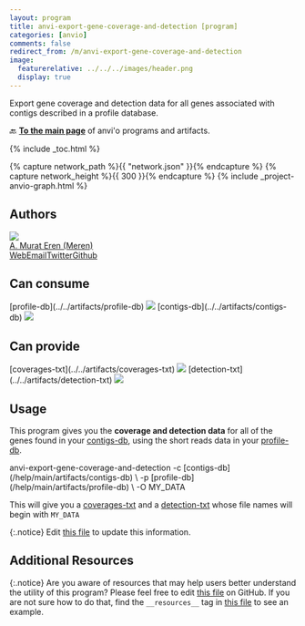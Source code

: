 ```yaml
---
layout: program
title: anvi-export-gene-coverage-and-detection [program]
categories: [anvio]
comments: false
redirect_from: /m/anvi-export-gene-coverage-and-detection
image:
  featurerelative: ../../../images/header.png
  display: true
---
```


Export gene coverage and detection data for all genes associated with contigs described in a profile database.

🔙 **[To the main page](../../)** of anvi'o programs and artifacts.


{% include _toc.html %}
<div id="svg" class="subnetwork"></div>
{% capture network_path %}{{ "network.json" }}{% endcapture %}
{% capture network_height %}{{ 300 }}{% endcapture %}
{% include _project-anvio-graph.html %}


## Authors

<div class="anvio-person"><div class="anvio-person-info"><div class="anvio-person-photo"><img class="anvio-person-photo-img" src="../../images/authors/meren.jpg" /></div><div class="anvio-person-info-box"><a href="/people/meren" target="_blank"><span class="anvio-person-name">A. Murat Eren (Meren)</span></a><div class="anvio-person-social-box"><a href="http://merenlab.org" class="person-social" target="_blank"><i class="fa fa-fw fa-home"></i>Web</a><a href="mailto:a.murat.eren@gmail.com" class="person-social" target="_blank"><i class="fa fa-fw fa-envelope-square"></i>Email</a><a href="http://twitter.com/merenbey" class="person-social" target="_blank"><i class="fa fa-fw fa-twitter-square"></i>Twitter</a><a href="http://github.com/meren" class="person-social" target="_blank"><i class="fa fa-fw fa-github"></i>Github</a></div></div></div></div>



## Can consume


<p style="text-align: left" markdown="1"><span class="artifact-r">[profile-db](../../artifacts/profile-db) <img src="../../images/icons/DB.png" class="artifact-icon-mini" /></span> <span class="artifact-r">[contigs-db](../../artifacts/contigs-db) <img src="../../images/icons/DB.png" class="artifact-icon-mini" /></span></p>


## Can provide


<p style="text-align: left" markdown="1"><span class="artifact-p">[coverages-txt](../../artifacts/coverages-txt) <img src="../../images/icons/TXT.png" class="artifact-icon-mini" /></span> <span class="artifact-p">[detection-txt](../../artifacts/detection-txt) <img src="../../images/icons/TXT.png" class="artifact-icon-mini" /></span></p>


## Usage


This program gives you the **coverage and detection data** for all of the genes found in your <span class="artifact-n">[contigs-db](/help/main/artifacts/contigs-db)</span>, using the short reads data in your <span class="artifact-n">[profile-db](/help/main/artifacts/profile-db)</span>. 

<div class="codeblock" markdown="1">
anvi&#45;export&#45;gene&#45;coverage&#45;and&#45;detection &#45;c <span class="artifact&#45;n">[contigs&#45;db](/help/main/artifacts/contigs&#45;db)</span> \
                                        &#45;p <span class="artifact&#45;n">[profile&#45;db](/help/main/artifacts/profile&#45;db)</span> \
                                        &#45;O MY_DATA
</div>

This will give you a <span class="artifact-n">[coverages-txt](/help/main/artifacts/coverages-txt)</span> and a <span class="artifact-n">[detection-txt](/help/main/artifacts/detection-txt)</span> whose file names will begin with `MY_DATA`


{:.notice}
Edit [this file](https://github.com/merenlab/anvio/tree/master/anvio/docs/programs/anvi-export-gene-coverage-and-detection.md) to update this information.


## Additional Resources



{:.notice}
Are you aware of resources that may help users better understand the utility of this program? Please feel free to edit [this file](https://github.com/merenlab/anvio/tree/master/bin/anvi-export-gene-coverage-and-detection) on GitHub. If you are not sure how to do that, find the `__resources__` tag in [this file](https://github.com/merenlab/anvio/blob/master/bin/anvi-interactive) to see an example.
